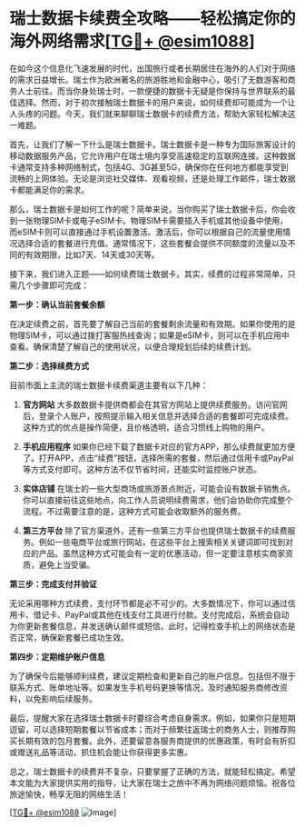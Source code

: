 # 瑞士数据卡续费全攻略——轻松搞定你的海外网络需求[[TG💪+ @esim1088](https://t.me/s/esim1088)]

在如今这个信息化飞速发展的时代，出国旅行或者长期居住在海外的人们对于网络的需求日益增长。瑞士作为欧洲著名的旅游胜地和金融中心，吸引了无数游客和商务人士前往。而当你身处瑞士时，一款便捷的数据卡无疑是你保持与世界联系的最佳选择。然而，对于初次接触瑞士数据卡的用户来说，如何续费却可能成为一个让人头疼的问题。今天，我们就来聊聊瑞士数据卡的续费方法，帮助大家轻松解决这一难题。

首先，让我们了解一下什么是瑞士数据卡。瑞士数据卡是一种专为国际旅客设计的移动数据服务产品，它允许用户在瑞士境内享受高速稳定的互联网连接。这种数据卡通常支持多种网络制式，包括4G、3G甚至5G，确保你在任何地方都能享受到流畅的上网体验。无论是浏览社交媒体、观看视频，还是处理工作邮件，瑞士数据卡都能满足你的需求。

那么，瑞士数据卡是如何工作的呢？简单来说，当你购买了瑞士数据卡后，你会收到一张物理SIM卡或电子eSIM卡。物理SIM卡需要插入手机或其他设备中使用，而eSIM卡则可以直接通过手机设置激活。激活后，你可以根据自己的流量使用情况选择合适的套餐进行充值。通常情况下，这些套餐会提供不同额度的流量以及不同的有效期限，比如7天、14天或30天等。

接下来，我们进入正题——如何续费瑞士数据卡。其实，续费的过程非常简单，只需几个步骤即可完成：

**第一步：确认当前套餐余额**

在决定续费之前，首先要了解自己当前的套餐剩余流量和有效期。如果你使用的是物理SIM卡，可以通过拨打客服热线查询；如果是eSIM卡，则可以在手机应用中查看。确保清楚了解自己的使用状况，以便合理规划后续的续费计划。

**第二步：选择续费方式**

目前市面上主流的瑞士数据卡续费渠道主要有以下几种：

1. **官方网站**
   大多数数据卡提供商都会在其官方网站上提供续费服务。访问官网后，登录个人账户，按照提示输入相关信息并选择合适的套餐即可完成续费。这种方式的优点是操作简便，且价格透明，适合习惯线上购物的用户。

2. **手机应用程序**
   如果你已经下载了数据卡对应的官方APP，那么续费就更加方便了。打开APP，点击“续费”按钮，选择所需的套餐，然后通过信用卡或PayPal等方式支付即可。这种方法不仅节省时间，还能实时监控账户状态。

3. **实体店铺**
   在瑞士的一些大型商场或旅游景点附近，可能会设有数据卡销售点。你可以直接前往这些地点，向工作人员说明续费需求，他们会协助你完成整个流程。不过需要注意的是，这种方式可能会收取额外的服务费。

4. **第三方平台**
   除了官方渠道外，还有一些第三方平台也提供瑞士数据卡的续费服务。例如一些电商平台或旅行网站，在这些平台上搜索相关关键词即可找到对应的产品。虽然这种方式可能会有一定的优惠活动，但一定要注意核实商家资质，避免上当受骗。

**第三步：完成支付并验证**

无论采用哪种方式续费，支付环节都是必不可少的。大多数情况下，你可以通过信用卡、借记卡、PayPal或其他在线支付工具进行付款。支付完成后，系统会自动为你更新套餐信息，并发送确认邮件或短信。此时，记得检查手机上的网络状态是否正常，确保新套餐已成功生效。

**第四步：定期维护账户信息**

为了确保今后能够顺利续费，建议定期检查和更新自己的账户信息。包括但不限于联系方式、账单地址等。如果发生手机号码更换等情况，及时通知服务商修改资料，以免影响后续服务。

最后，提醒大家在选择瑞士数据卡时要综合考虑自身需求。例如，如果你只是短期逗留，可以选择短期套餐以节省成本；而对于频繁往返瑞士的商务人士，则推荐购买长期有效的包月套餐。此外，还要留意各服务商提供的优惠政策，有时会有折扣或赠送礼品等活动，抓住机会能让你获得更多实惠。

总之，瑞士数据卡的续费并不复杂，只要掌握了正确的方法，就能轻松搞定。希望本文能为大家提供实用的指导，让大家在瑞士之旅中不再为网络问题烦恼。祝各位旅途愉快，畅享无阻的网络生活！

[[TG💪+ @esim1088](https://t.me/s/esim1088) ![Image](https://i.postimg.cc/4NQfJmqS/Snipaste-2025-05-13-00-14-12.png)]